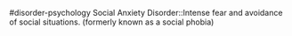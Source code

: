 #disorder-psychology 
Social Anxiety Disorder::Intense fear and avoidance of social situations. (formerly known as a social phobia)